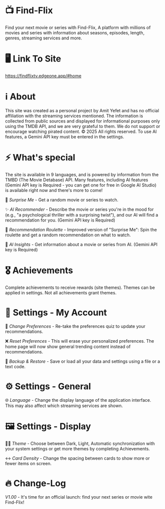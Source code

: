 # 📺 Find-Flix 
Find your next movie or series with Find-Flix, A platform with millions of movies and series with information about seasons, episodes, length, genres, streaming services and more.
# 🖥️ Link To Site
https://findflixtv.edgeone.app/#home
# ℹ️ About
This site was created as a personal project by Amit Yefet and has no official affiliation with the streaming services mentioned. The information is collected from public sources and displayed for informational purposes only using the TMDB API, and we are very grateful to them. We do not support or encourage watching pirated content. © 2025 All rights reserved. To use Al features, a Gemini API key must be entered in the
settings.
# ⚡ What's special
The site is available in 9 languages, and is powered by information from the TMBD (The Movie Detabase) API.
Many features, including AI features (Gemini API key is Required - you can get one for free in Google AI Studio) is available right now and there's more to come!


🎁 *Surprise Me* - Get a random movie or series to watch.

✨ *Al Recommender* - Describe the movie or series you're in the mood for (e.g., "a psychological thriller with a surprising twist"), and our AI will find a recommendation for you. (Gemini API key is Required)

🎰 *Recommendation Roulette* - Improved version of "Surprise Me": Spin the roulette and get a random recommendation on what to watch.

🌟 *AI Insights* - Get information about a movie or series from AI. (Gemini API key is Required)
# 🎖️ Achievements
Complete achievements to receive rewards (site themes). Themes can be applied in settings. Not all achievements grant themes.
# 👤 Settings - My Account
👊 *Change Preferences* - Re-take the preferences quiz to update your recommendations.

❌ *Reset Preferences* - This will erase your personalized preferences. The home page will now show general trending content instead of recommendations.

💾 *Backup & Restore* - Save or load all your data and settings using a file or a text code.
# ⚙️ Settings - General
🌐 *Language* - Change the display language of the application interface. This may also affect which streaming services are shown.
# 🖼️ Settings - Display
🧑‍🎨 *Theme* - Choose between Dark, Light, Automatic synchronization with your system settings or get more themes by completing Achievements.

↔️ *Card Density* - Change the spacing between cards to show more or fewer items on screen.
# 🔥 Change-Log
*V1.00* - It's time for an official launch: find your next series or movie wite Find-Flix!
